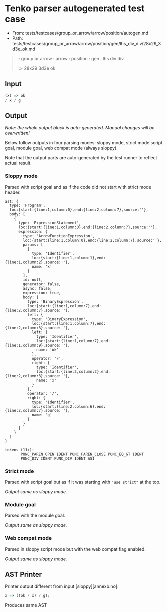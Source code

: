 # Tenko parser autogenerated test case

- From: tests/testcases/group_or_arrow/arrow/position/autogen.md
- Path: tests/testcases/group_or_arrow/arrow/position/gen/lhs_div_div/28x29_3d3e_ok.md

> :: group or arrow : arrow : position : gen : lhs div div
>
> ::> 28x29 3d3e ok

## Input


`````js
(x) => ok
/ x / g
`````

## Output

_Note: the whole output block is auto-generated. Manual changes will be overwritten!_

Below follow outputs in four parsing modes: sloppy mode, strict mode script goal, module goal, web compat mode (always sloppy).

Note that the output parts are auto-generated by the test runner to reflect actual result.

### Sloppy mode

Parsed with script goal and as if the code did not start with strict mode header.

`````
ast: {
  type: 'Program',
  loc:{start:{line:1,column:0},end:{line:2,column:7},source:''},
  body: [
    {
      type: 'ExpressionStatement',
      loc:{start:{line:1,column:0},end:{line:2,column:7},source:''},
      expression: {
        type: 'ArrowFunctionExpression',
        loc:{start:{line:1,column:0},end:{line:2,column:7},source:''},
        params: [
          {
            type: 'Identifier',
            loc:{start:{line:1,column:1},end:{line:1,column:2},source:''},
            name: 'x'
          }
        ],
        id: null,
        generator: false,
        async: false,
        expression: true,
        body: {
          type: 'BinaryExpression',
          loc:{start:{line:1,column:7},end:{line:2,column:7},source:''},
          left: {
            type: 'BinaryExpression',
            loc:{start:{line:1,column:7},end:{line:2,column:3},source:''},
            left: {
              type: 'Identifier',
              loc:{start:{line:1,column:7},end:{line:1,column:9},source:''},
              name: 'ok'
            },
            operator: '/',
            right: {
              type: 'Identifier',
              loc:{start:{line:2,column:2},end:{line:2,column:3},source:''},
              name: 'x'
            }
          },
          operator: '/',
          right: {
            type: 'Identifier',
            loc:{start:{line:2,column:6},end:{line:2,column:7},source:''},
            name: 'g'
          }
        }
      }
    }
  ]
}

tokens (11x):
       PUNC_PAREN_OPEN IDENT PUNC_PAREN_CLOSE PUNC_EQ_GT IDENT
       PUNC_DIV IDENT PUNC_DIV IDENT ASI
`````

### Strict mode

Parsed with script goal but as if it was starting with `"use strict"` at the top.

_Output same as sloppy mode._

### Module goal

Parsed with the module goal.

_Output same as sloppy mode._

### Web compat mode

Parsed in sloppy script mode but with the web compat flag enabled.

_Output same as sloppy mode._

## AST Printer

Printer output different from input [sloppy][annexb:no]:

````js
x => ((ok / x) / g);
````

Produces same AST
